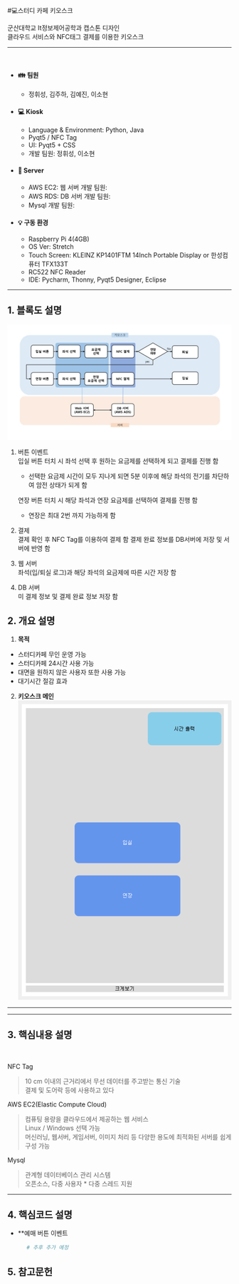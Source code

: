 #:computer:스터디 카페 키오스크

군산대학교 It정보제어공학과 캡스톤 디자인  
클라우드 서비스와 NFC태그 결제를 이용한 키오스크

---


 </br>

* #### :family: 팀원
  * 정휘성, 김주하, 김예진, 이소현
  
* #### :computer: Kiosk
  * Language & Environment: Python, Java
  * Pyqt5 / NFC Tag 
  * UI: Pyqt5 + CSS   
  * 개발 팀원: 정휘성, 이소현 
  
* #### :file_folder: Server
  * AWS EC2: 웹 서버 개발 팀원:  
  * AWS RDS: DB 서버 개발 팀원: 
  * Mysql 개발 팀원:
  
* #### 💡 구동 환경
  * Raspberry Pi 4(4GB)
  * OS Ver: Stretch 
  * Touch Screen: KLEINZ KP1401FTM 14Inch Portable Display or 한성컴퓨터 TFX133T
  * RC522 NFC Reader
  * IDE: Pycharm, Thonny, Pyqt5 Designer, Eclipse 

  
---


<!-------------------------------------------------------------Part 1------------------------------------------------------------------------------------------>

 ## 1. 블록도 설명
![블록도](./Readme_src/dwwdwd.jpg) 
  

 1. 버튼 이벤트  
    입실 버튼 터치 시 좌석 선택 후 원하는 요금제를 선택하게 되고 결제를 진행 함  
    * 선택한 요금제 시간이 모두 지나게 되면 5분 이후에 해당 좌석의 전기를 차단하여 암전 상태가 되게 함
    
    연장 버튼 터치 시 해당 좌석과 연장 요금제를 선택하여 결제를 진행 함  
    * 연장은 최대 2번 까지 가능하게 함  
 2. 결제    
    결제 확인 후 NFC Tag를 이용하여 결제 함
    결제 완료 정보를 DB서버에 저장 및 서버에 반영 함
     
 3. 웹 서버  
    좌석(입/퇴실 로그)과 해당 좌석의 요금제에 따른 시간 저장 함

 4. DB 서버  
    미 결제 정보 및 결제 완료 정보 저장 함

 <!-------------------------------------------------------------Part 2------------------------------------------------------------------------------------------>
 ## 2. 개요 설명
 
 1. **목적**
   * 스터디카페 무인 운영 가능  
   * 스터디카페 24시간 사용 가능  
   * 대면을 원하지 않은 사용자 또한 사용 가능   
   * 대기시간 절감 효과  

 2. **키오스크 메인**  
 ![블록도](./Readme_src/untitled.png)  
   
    


 ---
 ---
 <!-------------------------------------------------------------Part 3------------------------------------------------------------------------------------------>
 ## 3. 핵심내용 설명
 
</br>

 NFC Tag  
 > 10 cm 이내의 근거리에서 무선 데이터를 주고받는 통신 기술  
 > 결제 및 도어락 등에 사용하고 있다
 
 AWS EC2(Elastic Compute Cloud)  
 >컴퓨팅 용량을 클라우드에서 제공하는 웹 서비스  
 >Linux / Windows 선택 가능  
 >머신러닝, 웹서버, 게임서버, 이미지 처리 등 다양한 용도에 최적화된 서버를 쉽게 구성 가능  

 Mysql  
 >관계형 데이터베이스 관리 시스템  
 >오픈소스, 다중 사용자 * 다중 스레드 지원  

 ---

 <!-------------------------------------------------------------Part 4------------------------------------------------------------------------------------------>
 
 ## 4. 핵심코드 설명  
 
 * **예매 버튼 이벤트  
 
 ```python
       # 추후 추가 예정
 ```
 <!-------------------------------------------------------------Part 5------------------------------------------------------------------------------------------>
 
 ## 5. 참고문헌
 

